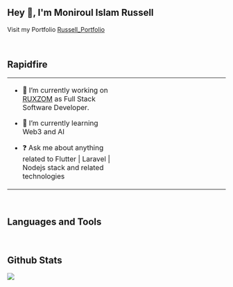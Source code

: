 ## Hey 👋, I'm Moniroul Islam Russell  
  

Visit my Portfolio [Russell_Portfolio](https://russell.ruxzom.com)   
  

<br/>  


## Rapidfire  
<table><tr><td valign="top" width="50%">

- 🔭 I’m currently working on [RUXZOM](https://ruxzom.com) as Full Stack Software Developer.  
  

- 🌱 I’m currently learning  Web3 and AI  
  

- ❓ Ask me about anything related to Flutter | Laravel | Nodejs stack and related technologies  


</td><td valign="left" width="50%">

  

</td></tr></table>  

<br/>  


## Languages and Tools  
 

<br/>  


## Github Stats  
 

<img src="https://github-readme-stats.vercel.app/api/top-langs/?username=moniroul&hide_border=true&layout=compact" align="left" />

 



</td></tr></table>  

<br/>  

  

<br/>  

  

<br/>  

 
